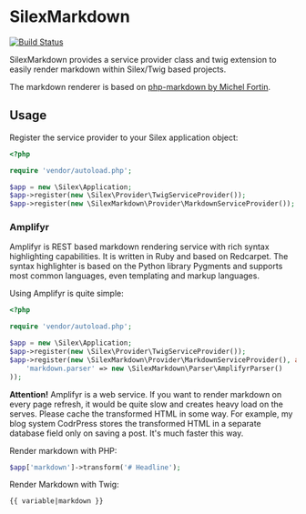 # SilexMarkdown

[![Build Status](https://secure.travis-ci.org/MadCatme/SilexMarkdown.png)](http://travis-ci.org/MadCatme/SilexMarkdown)

SilexMarkdown provides a service provider class and twig extension to easily render markdown within Silex/Twig based projects.

The markdown renderer is based on [php-markdown by Michel Fortin](https://github.com/michelf/php-markdown/).

## Usage

Register the service provider to your Silex application object:

~~~ php
<?php

require 'vendor/autoload.php';

$app = new \Silex\Application;
$app->register(new \Silex\Provider\TwigServiceProvider());
$app->register(new \SilexMarkdown\Provider\MarkdownServiceProvider());
~~~

### Amplifyr

Amplifyr is REST based markdown rendering service with rich syntax highlighting capabilities. It is written in Ruby and based on
Redcarpet. The syntax highlighter is based on the Python library Pygments and supports most common languages, even templating and markup languages.

Using Amplifyr is quite simple:

~~~ php
<?php

require 'vendor/autoload.php';

$app = new \Silex\Application;
$app->register(new \Silex\Provider\TwigServiceProvider());
$app->register(new \SilexMarkdown\Provider\MarkdownServiceProvider(), array(
    'markdown.parser' => new \SilexMarkdown\Parser\AmplifyrParser()
));
~~~

**Attention!** Amplifyr is a web service. If you want to render markdown on every page refresh, it would be quite slow and
creates heavy load on the serves. Please cache the transformed HTML in some way. For example, my blog system CodrPress
stores the transformed HTML in a separate database field only on saving a post. It's much faster this way.

Render markdown with PHP:

~~~ php
$app['markdown']->transform('# Headline');
~~~

Render Markdown with Twig:

~~~ jinja2
{{ variable|markdown }}
~~~